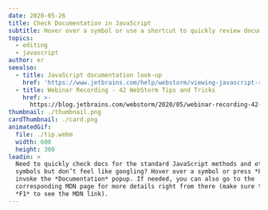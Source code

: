 ```yaml
---
date: 2020-05-26
title: Check Documentation in JavaScript
subtitle: Hover over a symbol or use a shortcut to quickly review documentation.
topics:
  - editing
  - javascript
author: er
seealso:
  - title: JavaScript documentation look-up
    href: 'https://www.jetbrains.com/help/webstorm/viewing-javascript-reference.html'
  - title: Webinar Recording - 42 WebStorm Tips and Tricks
    href: >-
      https://blog.jetbrains.com/webstorm/2020/05/webinar-recording-42-webstorm-tips-and-tricks/
thumbnail: ./thumbnail.png
cardThumbnail: ./card.png
animatedGif:
  file: ./tip.webm
  width: 600
  height: 300
leadin: >
  Need to quickly check docs for the standard JavaScript methods and other
  symbols but don’t feel like googling? Hover over a symbol or press *F1* to
  invoke the *Documentation* popup. If needed, you can also go to the
  corresponding MDN page for more details right from there (make sure to press
  *F1* to see the MDN link).
---
```


